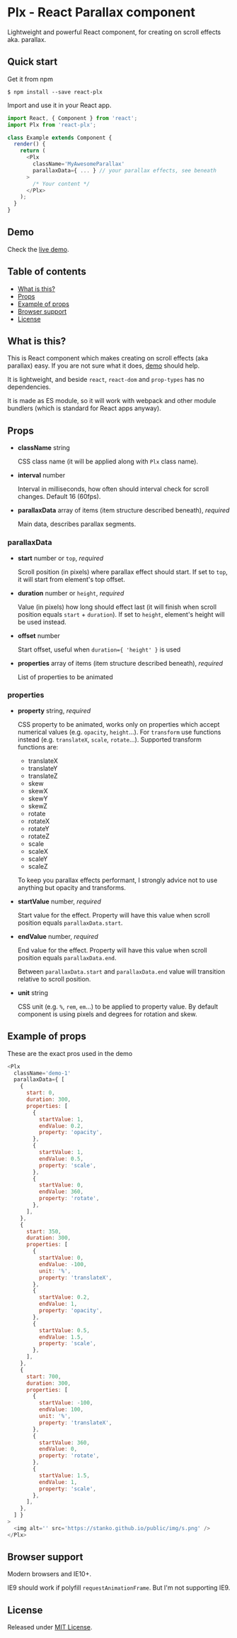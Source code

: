 # Plx - React Parallax component

Lightweight and powerful React component, for creating on scroll effects aka. parallax.

## Quick start

Get it from npm

```
$ npm install --save react-plx
```

Import and use it in your React app.

```javascript
import React, { Component } from 'react';
import Plx from 'react-plx';

class Example extends Component {
  render() {
    return (
      <Plx
        className='MyAwesomeParallax'
        parallaxData={ ... } // your parallax effects, see beneath
      >
        /* Your content */
      </Plx>
    );
  }
}
```

## Demo

Check the [live demo](https://stanko.github.io/react-plx/).


## Table of contents
* [What is this?](#user-content-what-is-this)
* [Props](#user-content-props)
* [Example of props](#user-content-example-of-props)
* [Browser support](#user-content-browser-support)
* [License](#user-content-license)

## What is this?

This is React component which makes creating on scroll effects (aka parallax) easy. If you are not sure what it does, [demo](https://stanko.github.io/react-plx/) should help.

It is lightweight, and beside `react`, `react-dom` and `prop-types` has no dependencies.

It is made as ES module, so it will work with webpack and other module bundlers (which is standard for React apps anyway).

## Props

* **className** string

  CSS class name (it will be applied along with `Plx` class name).

* **interval** number

  Interval in milliseconds, how often should interval check for scroll changes. Default 16 (60fps).

* **parallaxData** array of items (item structure described beneath), *required*

  Main data, describes parallax segments.


### parallaxData

* **start** number or `top`, *required*

  Scroll position (in pixels) where parallax effect should start.
  If set to `top`, it will start from element's top offset.

* **duration** number or `height`, *required*

  Value (in pixels) how long should effect last (it will finish when scroll position equals `start` + `duration`).
  If set to `height`, element's height will be used instead.

* **offset** number

  Start offset, useful when `duration={ 'height' }` is used

* **properties** array of items (item structure described beneath), *required*

  List of properties to be animated

### properties

* **property** string, *required*

  CSS property to be animated, works only on properties which accept numerical values (e.g. `opacity`, `height`...).
  For `transform` use functions instead (e.g. `translateX`, `scale`, `rotate`...).
  Supported transform functions are:

  * translateX
  * translateY
  * translateZ
  * skew
  * skewX
  * skewY
  * skewZ
  * rotate
  * rotateX
  * rotateY
  * rotateZ
  * scale
  * scaleX
  * scaleY
  * scaleZ

  To keep you parallax effects performant, I strongly advice not to use anything but opacity and transforms.

* **startValue** number, *required*

  Start value for the effect. Property will have this value when scroll position equals `parallaxData.start`.

* **endValue** number, *required*

  End value for the effect. Property will have this value when scroll position equals `parallaxData.end`.

  Between `parallaxData.start` and `parallaxData.end` value will transition relative to scroll position.

* **unit** string

  CSS unit (e.g. `%`, `rem`, `em`...) to be applied to property value. By default component is using pixels and degrees for rotation and skew.

## Example of props

These are the exact pros used in the demo

```javascript
<Plx
  className='demo-1'
  parallaxData={ [
    {
      start: 0,
      duration: 300,
      properties: [
        {
          startValue: 1,
          endValue: 0.2,
          property: 'opacity',
        },
        {
          startValue: 1,
          endValue: 0.5,
          property: 'scale',
        },
        {
          startValue: 0,
          endValue: 360,
          property: 'rotate',
        },
      ],
    },
    {
      start: 350,
      duration: 300,
      properties: [
        {
          startValue: 0,
          endValue: -100,
          unit: '%',
          property: 'translateX',
        },
        {
          startValue: 0.2,
          endValue: 1,
          property: 'opacity',
        },
        {
          startValue: 0.5,
          endValue: 1.5,
          property: 'scale',
        },
      ],
    },
    {
      start: 700,
      duration: 300,
      properties: [
        {
          startValue: -100,
          endValue: 100,
          unit: '%',
          property: 'translateX',
        },
        {
          startValue: 360,
          endValue: 0,
          property: 'rotate',
        },
        {
          startValue: 1.5,
          endValue: 1,
          property: 'scale',
        },
      ],
    },
  ] }
>
  <img alt='' src='https://stanko.github.io/public/img/s.png' />
</Plx>
```


## Browser support

Modern browsers and IE10+.

IE9 should work if polyfill `requestAnimationFrame`. But I'm not supporting IE9.


## License

Released under [MIT License](LICENSE.md).
